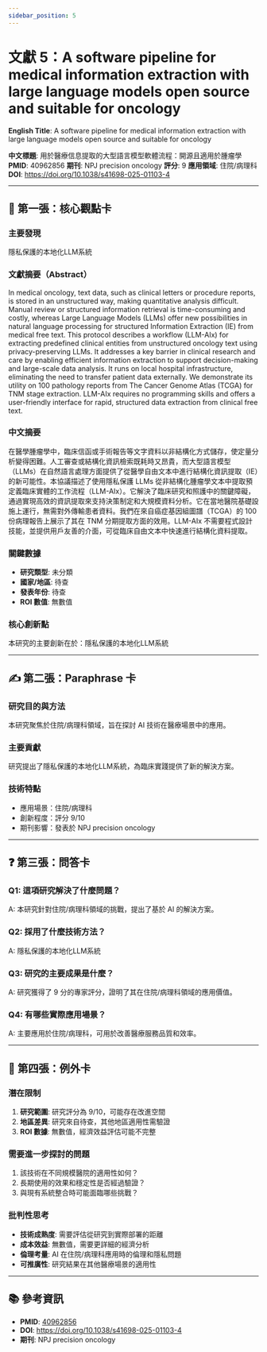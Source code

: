 ```yaml
---
sidebar_position: 5
---
```


# 文獻 5：A software pipeline for medical information extraction with large language models open source and suitable for oncology

**English Title**: A software pipeline for medical information extraction with large language models open source and suitable for oncology

**中文標題**: 用於醫療信息提取的大型語言模型軟體流程：開源且適用於腫瘤學
**PMID**: 40962856
**期刊**: NPJ precision oncology
**評分**: 9
**應用領域**: 住院/病理科
**DOI**: https://doi.org/10.1038/s41698-025-01103-4

---

## 📌 第一張：核心觀點卡

### 主要發現
隱私保護的本地化LLM系統

### 文獻摘要（Abstract）
In medical oncology, text data, such as clinical letters or procedure reports, is stored in an unstructured way, making quantitative analysis difficult. Manual review or structured information retrieval is time-consuming and costly, whereas Large Language Models (LLMs) offer new possibilities in natural language processing for structured Information Extraction (IE) from medical free text. This protocol describes a workflow (LLM-AIx) for extracting predefined clinical entities from unstructured oncology text using privacy-preserving LLMs. It addresses a key barrier in clinical research and care by enabling efficient information extraction to support decision-making and large-scale data analysis. It runs on local hospital infrastructure, eliminating the need to transfer patient data externally. We demonstrate its utility on 100 pathology reports from The Cancer Genome Atlas (TCGA) for TNM stage extraction. LLM-AIx requires no programming skills and offers a user-friendly interface for rapid, structured data extraction from clinical free text.

### 中文摘要
在醫學腫瘤學中，臨床信函或手術報告等文字資料以非結構化方式儲存，使定量分析變得困難。人工審查或結構化資訊檢索既耗時又昂貴，而大型語言模型（LLMs）在自然語言處理方面提供了從醫學自由文本中進行結構化資訊提取（IE）的新可能性。本協議描述了使用隱私保護 LLMs 從非結構化腫瘤學文本中提取預定義臨床實體的工作流程（LLM-AIx）。它解決了臨床研究和照護中的關鍵障礙，通過實現高效的資訊提取來支持決策制定和大規模資料分析。它在當地醫院基礎設施上運行，無需對外傳輸患者資料。我們在來自癌症基因組圖譜（TCGA）的 100 份病理報告上展示了其在 TNM 分期提取方面的效用。LLM-AIx 不需要程式設計技能，並提供用戶友善的介面，可從臨床自由文本中快速進行結構化資料提取。

### 關鍵數據
- **研究類型**: 未分類
- **國家/地區**: 待查
- **發表年份**: 待查
- **ROI 數值**: 無數值

### 核心創新點
本研究的主要創新在於：隱私保護的本地化LLM系統

---

## ✍️ 第二張：Paraphrase 卡

### 研究目的與方法
本研究聚焦於住院/病理科領域，旨在探討 AI 技術在醫療場景中的應用。

### 主要貢獻
研究提出了隱私保護的本地化LLM系統，為臨床實踐提供了新的解決方案。

### 技術特點
- 應用場景：住院/病理科
- 創新程度：評分 9/10
- 期刊影響：發表於 NPJ precision oncology

---

## ❓ 第三張：問答卡

### Q1: 這項研究解決了什麼問題？
A: 本研究針對住院/病理科領域的挑戰，提出了基於 AI 的解決方案。

### Q2: 採用了什麼技術方法？
A: 隱私保護的本地化LLM系統

### Q3: 研究的主要成果是什麼？
A: 研究獲得了 9 分的專家評分，證明了其在住院/病理科領域的應用價值。

### Q4: 有哪些實際應用場景？
A: 主要應用於住院/病理科，可用於改善醫療服務品質和效率。

---

## 🤔 第四張：例外卡

### 潛在限制
1. **研究範圍**: 研究評分為 9/10，可能存在改進空間
2. **地區差異**: 研究來自待查，其他地區適用性需驗證
3. **ROI 數據**: 無數值，經濟效益評估可能不完整

### 需要進一步探討的問題
1. 該技術在不同規模醫院的適用性如何？
2. 長期使用的效果和穩定性是否經過驗證？
3. 與現有系統整合時可能面臨哪些挑戰？

### 批判性思考
- **技術成熟度**: 需要評估從研究到實際部署的距離
- **成本效益**: 無數值，需要更詳細的經濟分析
- **倫理考量**: AI 在住院/病理科應用時的倫理和隱私問題
- **可推廣性**: 研究結果在其他醫療場景的適用性

---

## 📚 參考資訊
- **PMID**: [40962856](https://pubmed.ncbi.nlm.nih.gov/40962856/)
- **DOI**: https://doi.org/10.1038/s41698-025-01103-4
- **期刊**: NPJ precision oncology
